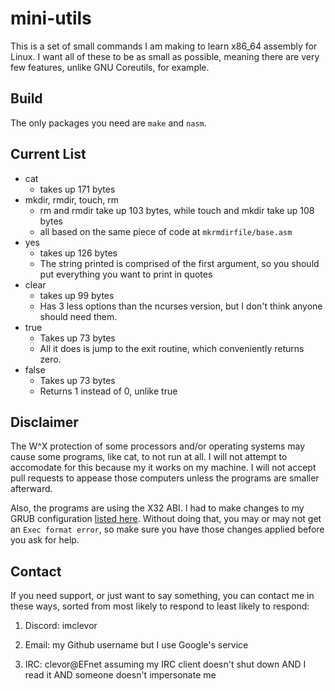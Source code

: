 # mini-utils
This is a set of small commands I am making to learn x86\_64 assembly for Linux.
I want all of these to be as small as possible, meaning there are very few features, unlike GNU Coreutils, for example.

## Build
The only packages you need are `make` and `nasm`.

## Current List
- cat
	- takes up 171 bytes
- mkdir, rmdir, touch, rm
	- rm and rmdir take up 103 bytes, while touch and mkdir take up 108 bytes
	- all based on the same piece of code at `mkrmdirfile/base.asm`
- yes
	- takes up 126 bytes
	- The string printed is comprised of the first argument, so you should put everything you want to print in quotes
- clear
	- takes up 99 bytes
	- Has 3 less options than the ncurses version, but I don't think anyone should need them.
- true
	- Takes up 73 bytes
	- All it does is jump to the exit routine, which conveniently returns zero.
- false
	- Takes up 73 bytes
	- Returns 1 instead of 0, unlike true

## Disclaimer
The W^X protection of some processors and/or operating systems may cause some programs, like cat, to not run at all.
I will not attempt to accomodate for this because my it works on my machine.
I will not accept pull requests to appease those computers unless the programs are smaller afterward.

Also, the programs are using the X32 ABI.
I had to make changes to my GRUB configuration [listed here](https://wiki.debian.org/X32Port).
Without doing that, you may or may not get an `Exec format error`,
so make sure you have those changes applied before you ask for help.

## Contact
If you need support, or just want to say something, you can contact me in these ways, sorted from most likely to respond to least likely to respond:
1. Discord: imclevor

2. Email: my Github username but I use Google's service

3. IRC: clevor@EFnet assuming my IRC client doesn't shut down AND I read it AND someone doesn't impersonate me
